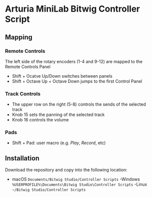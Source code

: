 # Arturia MiniLab Bitwig Controller Script
## Mapping

### Remote Controls
The left side of the rotary encoders (1-4 and 9-12) are mapped to the Remote Controls Panel
- Shift + Ocatve Up/Down switches between panels
- Shift + Octave Up + Octave Down jumps to the first Control Panel

### Track Controls
- The upper row on the right (5-8) controls the sends of the selected track
- Knob 15 sets the panning of the selected track
- Knob 16 controls the volume

### Pads
- Shift + Pad: user macro (e.g. *Play*, *Record*, etc)

## Installation
Download the repository and copy into the following location:
- macOS
`Documents/Bitwig Studio/Controller Scripts`
-Windows
`%USERPROFILE%\Documents\Bitwig Studio\Controller Scripts`
-Linux
`~/Bitwig Studio/Controller Scripts`
